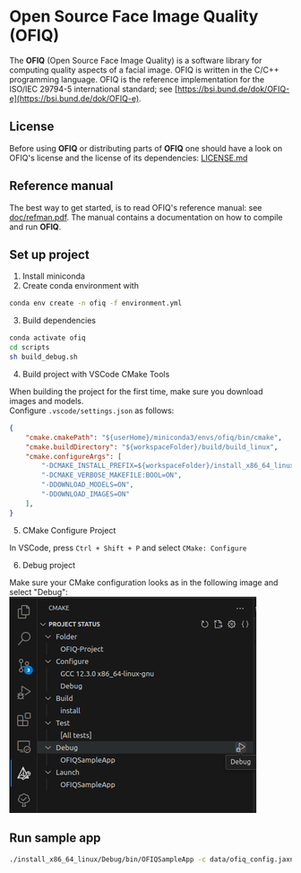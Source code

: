 # Open Source Face Image Quality (OFIQ)

The __OFIQ__ (Open Source Face Image Quality) is a software library for computing quality 
aspects of a facial image. OFIQ is written in the C/C++ programming language.
OFIQ is the reference implementation for the ISO/IEC 29794-5 international
standard; see [https://bsi.bund.de/dok/OFIQ-e](https://bsi.bund.de/dok/OFIQ-e).

## License
Before using __OFIQ__ or distributing parts of __OFIQ__ one should have a look
on OFIQ's license and the license of its dependencies: [LICENSE.md](LICENSE.md)
  
## Reference manual
The best way to get started, is to read OFIQ's reference manual: 
see [doc/refman.pdf](doc/refman.pdf). The manual contains a documentation on
how to compile and run __OFIQ__.

## Set up project

1. Install miniconda
2. Create conda environment with

```bash
conda env create -n ofiq -f environment.yml
```

3. Build dependencies

```bash
conda activate ofiq
cd scripts
sh build_debug.sh
```

4. Build project with VSCode CMake Tools

When building the project for the first time, make sure you download images and models. \
Configure `.vscode/settings.json` as follows:

```json
{
    "cmake.cmakePath": "${userHome}/miniconda3/envs/ofiq/bin/cmake",
    "cmake.buildDirectory": "${workspaceFolder}/build/build_linux",
    "cmake.configureArgs": [
        "-DCMAKE_INSTALL_PREFIX=${workspaceFolder}/install_x86_64_linux",
        "-DCMAKE_VERBOSE_MAKEFILE:BOOL=ON",
        "-DDOWNLOAD_MODELS=ON",
        "-DDOWNLOAD_IMAGES=ON"
    ],
}
```

5. CMake Configure Project

In VSCode, press `Ctrl + Shift + P` and select `CMake: Configure`

6. Debug project

Make sure your CMake configuration looks as in the following image and select "Debug":
![CMake Config](assets/cmake_config.png)



## Run sample app
```bash
./install_x86_64_linux/Debug/bin/OFIQSampleApp -c data/ofiq_config.jaxn -i data/tests/images -o results/out.csv
```
